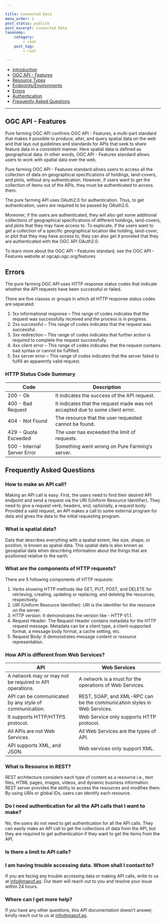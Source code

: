 ```yaml
---

title: Connected Data
menu_order: 1
post_status: publish
post_excerpt: Connected Data
taxonomy:
    category:
        - root
    post_tag:
        - root

---
```


- [Introduction](#introduction)
- [OGC API - Features](#ogc-api-features)
- [Resource Types](#resource-types)
- [Endpoints/Environments](#endpoints-environments)
- [Errors](#errors)
- [Authentication](#authentication)
- [Frequently Asked Questions](#frequently-asked-questions)
---

## OGC API - Features

Pure farming OGC API confirms OGC API - Features, a multi-part standard that makes it possible to produce, alter, and query spatial data on the web and that lays out guidelines and standards for APIs that seek to share feature data in a consistent manner. Here spatial data is defined as geographical data. In other words, OGC API - Features standard allows users to work with spatial data over the web.

Pure farming OGC API - Features standard allows users to access all the collection of data on geographical specifications of holdings, land-covers, and plots, without any authentication. However, if users want to get the collection of items out of the APIs, they must be authenticated to access them. 

The pure farming API uses OAuth2.0 for authentication. Thus, to get authentication, users are required to be passed by OAuth2.0.

Moreover, if the users are authenticated, they will also get some additional collections of geographical specifications of different holdings, land-covers, and plots that they may have access to. To explicate, if the users want to get a collection of a specific geographical location like holding, land-cover, or plot that they may have access to, they can also get it provided that they are authenticated with the OGC API OAuth2.0.

To learn more about the OGC API - Features standard, see the OGC API - Features website at ogcapi.ogc.org/features.

## Errors
The pure farming OGC API uses HTTP response status codes that indicate whether the API requests have been successful or failed.

There are five classes or groups in which all HTTP response status codes are separated. 

1. 1xx informational response – This range of codes indicates that the request was successfully received and the process is in progress.
2. 2xx successful – This range of codes indicates that the request was successful. 
3. 3xx redirection –  This range of codes indicates that further action is required to complete the request successfully. 
4. 4xx client error – This range of codes indicates that the request contains bad syntax or cannot be fulfilled.
5. 5xx server error – This range of codes indicates that the server failed to fulfill an apparently valid request.

### HTTP Status Code Summary

| Code | Description |
| ---- | ----------- |
| 200 - Ok | It indicates the success of the API request. |
| 400 - Bad Request | It indicates that the request made was not accepted due to some client error. |
| 404 - Not Found | The resource that the user requested cannot be found. |
| 429 - Quota Exceeded | The user has exceeded the limit of requests. |
| 500 - Internal Server Error | Something went wrong on Pure Farming’s server. |

## Frequently Asked Questions

### How to make an API call?

Making an API call is easy. First, the users need to find their desired API endpoint and send a request via the URI (Uniform Resource Identifier). They need to give a request verb, headers, and, optionally, a request body. Provided a valid request, an API makes a call to some external program for data and gives the data to the initial requesting program.

### What is spatial data?

Data that describes everything with a spatial extent, like size, shape, or position, is known as spatial data. This spatial data is also known as geospatial data when describing information about the things that are positioned relative to the earth. 

### What are the components of HTTP requests?

There are 5 following components of HTTP requests:

1. Verbs showing HTTP methods like GET, PUT, POST, and DELETE for retrieving, creating, updating or replacing, and deleting the resources, respectively. 
2. URI (Uniform Resource Identifier): URI is the identifier for the resource on the server.
3. HTTP version: It demonstrates the version like - HTTP V1.1.
4. Request Header: The Request Header contains metadata for the HTTP request message. Metadata can be a client type, a client-supported format, a message body format, a cache setting, etc.
5. Request Body: It demonstrates message content or resource representation.

### How API is different from Web Services?

| API | Web Services |
| --- | ------------ |
| A network may or may not be required in API operations. | A network is a must for the operations of Web Services. |
| API can be communicated by any style of communication. | REST, SOAP, and XML-RPC can be the communication styles in Web Services. |
| It supports HTTP/HTTPS protocol. | Web Service only supports HTTP protocol. |
| All APIs are not Web Services. | All Web Services are the types of API. |
| API supports XML, and JSON. | Web services only support XML. |

### What is Resource in REST?

REST architecture considers each type of content as a resource i.e., text files, HTML pages, images, videos, and dynamic business information. REST server provides the ability to access the resources and modifies them. By using URIs or global IDs, users can identify each resource.

### Do I need authentication for all the API calls that I want to make?

No, the users do not need to get authentication for all the API calls. They can easily make an API call to get the collections of daṭa from the API, but they are required to get authentication if they want to get the items from the API.

### Is there a limit to API calls?



### I am having trouble accessing data. Whom shall I contact to?

If you are facing any trouble accessing data or making API calls, write to us at info@mapof.ag. Our team will reach out to you and resolve your issue within 24 hours.

### Where can I get more help?

If you have any other questions, this API documentation doesn't answer, kindly reach out to us at info@mapof.ag.